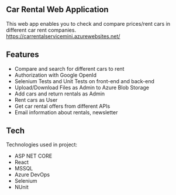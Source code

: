 ## Car Rental Web Application

This web app enables you to check and compare prices/rent cars in different car rent companies.
https://carrentalservicemini.azurewebsites.net/

## Features

- Compare and search for different cars to rent
- Authorization with Google OpenId
- Selenium Tests and Unit Tests on front-end and back-end
- Upload/Download Files as Admin to Azure Blob Storage
- Add cars and return rentals as Admin
- Rent cars as User
- Get car rental offers from different APIs
- Email information about rentals, newsletter

## Tech

Technologies used in project:

- ASP NET CORE
- React
- MSSQL
- Azure DevOps
- Selenium
- NUnit



